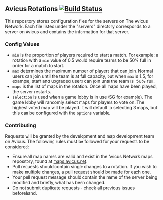 ## Avicus Rotations [![Build Status](https://travis-ci.org/Avicus/Rotations.svg?branch=master)](https://travis-ci.org/Avicus/Rotations)

This repository stores configuration files for the servers on The Avicus Network. Each file listed under the "servers" directory corresponds to a server on Avicus and contains the information for that server.

### Config Values

* `min` is the proportion of players required to start a match. For example: a rotation with a `min` value of 0.5 would require teams to be 50% full in order for a match to start.
* `max` determines the maximum number of players that can join. Normal users can join until the team is at full capacity, but when `max` is 1.5, for example, staff and upgraded users can join until the team is 150% full.
* `maps` is the list of maps in the rotation. Once all maps have been played, the server restarts.
* `selection` is used when a game lobby is in use (SG for example). The game lobby will randomly select maps for players to vote on. The highest voted map will be played. It will default to selecting 3 maps, but this can be configured with the `options` variable.

### Contributing

Requests will be granted by the development and map development team on Avicus. The following rules must be followed for your requests to be considered:

* Ensure all map names are valid and exist in the Avicus Network maps repository, found at [maps.avicus.net](https://maps.avicus.net).
* Pull requests should contain single changes to a rotation. If you wish to make multiple changes, a pull request should be made for each one.
* Your pull request message should contain the name of the server being modified and briefly, what has been changed.
* Do not submit duplicate requests - check all previous issues beforehand.
